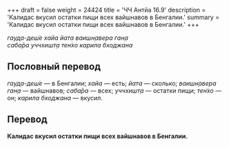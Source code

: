 +++
draft = false
weight = 24424
title = 'ЧЧ Антйа 16.9'
description = 'Калидас вкусил остатки пищи всех вайшнавов в Бенгалии.'
summary = 'Калидас вкусил остатки пищи всех вайшнавов в Бенгалии.'
+++

_гауд̣а-деш́е хайа йата ваишн̣авера ган̣а  
саба̄ра уччхишт̣а тен̇хо карила бходжана_

## Пословный перевод

_гауд̣а_\-_деш́е_ — в Бенгалии; _хайа_ — есть; _йата_ — сколько; _ваишн̣авера_ _ган̣а_ — вайшнавов; _саба̄ра_ — всех; _уччхишт̣а_ — остатки пищи; _тен̇хо_ — он; _карила_ _бходжана_ — вкусил.

## Перевод

**Калидас вкусил остатки пищи всех вайшнавов в Бенгалии.**
